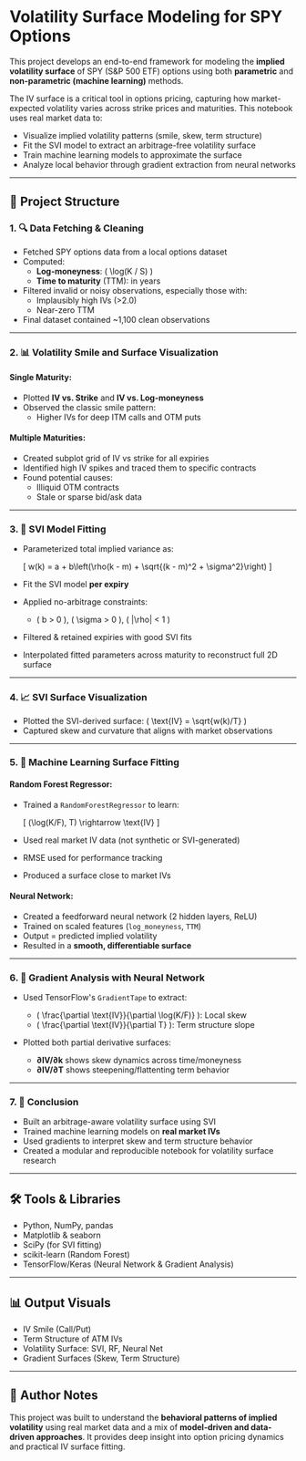 # Volatility Surface Modeling for SPY Options 

This project develops an end-to-end framework for modeling the **implied volatility surface** of SPY (S&P 500 ETF) options using both **parametric** and **non-parametric (machine learning)** methods.

The IV surface is a critical tool in options pricing, capturing how market-expected volatility varies across strike prices and maturities. This notebook uses real market data to:

- Visualize implied volatility patterns (smile, skew, term structure)
- Fit the SVI model to extract an arbitrage-free volatility surface
- Train machine learning models to approximate the surface
- Analyze local behavior through gradient extraction from neural networks

---

## 📁 Project Structure

### 1. 🔍 **Data Fetching & Cleaning**

- Fetched SPY options data from a local options dataset
- Computed:
  - **Log-moneyness**: \( \log(K / S) \)
  - **Time to maturity** (TTM): in years
- Filtered invalid or noisy observations, especially those with:
  - Implausibly high IVs (>2.0)
  - Near-zero TTM
- Final dataset contained ~1,100 clean observations

---

### 2. 📊 **Volatility Smile and Surface Visualization**

#### Single Maturity:
- Plotted **IV vs. Strike** and **IV vs. Log-moneyness**
- Observed the classic smile pattern:
  - Higher IVs for deep ITM calls and OTM puts

#### Multiple Maturities:
- Created subplot grid of IV vs strike for all expiries
- Identified high IV spikes and traced them to specific contracts
- Found potential causes:
  - Illiquid OTM contracts
  - Stale or sparse bid/ask data

---

### 3. 🔺 **SVI Model Fitting**

- Parameterized total implied variance as:

  \[
  w(k) = a + b\left(\rho(k - m) + \sqrt{(k - m)^2 + \sigma^2}\right)
  \]

- Fit the SVI model **per expiry**
- Applied no-arbitrage constraints:
  - \( b > 0 \), \( \sigma > 0 \), \( |\rho| < 1 \)
- Filtered & retained expiries with good SVI fits
- Interpolated fitted parameters across maturity to reconstruct full 2D surface

---

### 4. 📈 **SVI Surface Visualization**

- Plotted the SVI-derived surface: \( \text{IV} = \sqrt{w(k)/T} \)
- Captured skew and curvature that aligns with market observations

---

### 5. 🤖 **Machine Learning Surface Fitting**

#### Random Forest Regressor:
- Trained a `RandomForestRegressor` to learn:

  \[
  (\log(K/F), T) \rightarrow \text{IV}
  \]

- Used real market IV data (not synthetic or SVI-generated)
- RMSE used for performance tracking
- Produced a surface close to market IVs

#### Neural Network:
- Created a feedforward neural network (2 hidden layers, ReLU)
- Trained on scaled features (`log_moneyness`, `TTM`)
- Output = predicted implied volatility
- Resulted in a **smooth, differentiable surface**

---

### 6. 🧮 **Gradient Analysis with Neural Network**

- Used TensorFlow's `GradientTape` to extract:

  - \( \frac{\partial \text{IV}}{\partial \log(K/F)} \): Local skew
  - \( \frac{\partial \text{IV}}{\partial T} \): Term structure slope

- Plotted both partial derivative surfaces:
  - **∂IV/∂k** shows skew dynamics across time/moneyness
  - **∂IV/∂T** shows steepening/flattenting term behavior

---

### 7. 📌 Conclusion

- Built an arbitrage-aware volatility surface using SVI
- Trained machine learning models on **real market IVs**
- Used gradients to interpret skew and term structure behavior
- Created a modular and reproducible notebook for volatility surface research

---

## 🛠 Tools & Libraries

- Python, NumPy, pandas
- Matplotlib & seaborn
- SciPy (for SVI fitting)
- scikit-learn (Random Forest)
- TensorFlow/Keras (Neural Network & Gradient Analysis)

---

## 📊 Output Visuals

- IV Smile (Call/Put)
- Term Structure of ATM IVs
- Volatility Surface: SVI, RF, Neural Net
- Gradient Surfaces (Skew, Term Structure)

---

## 🧾 Author Notes

This project was built to understand the **behavioral patterns of implied volatility** using real market data and a mix of **model-driven and data-driven approaches**. It provides deep insight into option pricing dynamics and practical IV surface fitting.
